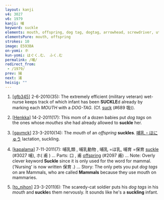 ```yaml
---
layout: kanji
v4: 3027
v6: 1979
kanji: 哺
keyword: suckle
elements: mouth, offspring, dog tag, dogtag, arrowhead, screwdriver, utilize, utilise
elementsPure: mouth, offspring
strokes: 10
image: E593BA
on-yomi: ホ
kun-yomi: はぐく.む、 ふく.む
permalink: /哺/
redirect_from:
 - /1979/
prev: 捕
next: 浦
heisig: ""
---
```


1) [<a href="http://kanji.koohii.com/profile/gfb345">gfb345</a>] 2-6-2010(35): The extremely efficient (military veteran) wet-nurse keeps track of which infant has been <strong>SUCKLE</strong>d already by marking each <em>MOUTH</em> with a <em>DOG-TAG</em>. (Cf. <a href="../v4/689.html">suck</a> (#689 吸)).

2) [<a href="http://kanji.koohii.com/profile/Henkka">Henkka</a>] 14-2-2011(17): This mom of a dozen babies put <em>dog tags</em> on the ones whose <em>mouthes</em> she had already allowed to <strong>suckle</strong> her.

3) [<a href="http://kanji.koohii.com/profile/gavmck">gavmck</a>] 23-3-2010(14): The <em>mouth</em> of an <em>offspring</em> <strong>suckles</strong>. <a href="midori://search?text=哺乳・ほにゅう">哺乳・ほにゅう</a> lactation, suckling.

4) [<a href="http://kanji.koohii.com/profile/kapalama">kapalama</a>] 7-11-2011(7): 哺乳類 , 哺乳動物 , 哺乳 =ほ乳, 哺育 =保育 <a href="../v4/3027.html">suckle</a> (#3027 哺), ホ( 甫 ) ... Parts: 口 , 甫 <a href="../v4/2097.html">offspring</a> (#2097 甫) ... Note: Overly clever keyword<strong> Suckle</strong> since it is only used for the word for mammal. (&#039;Nursing&#039; is now written 保育 .) ... Story: The only pets you put <em>dog tags</em> on are Mammals, who are called <strong>Mammals</strong> because they use mouth on mammaries.

5) [<a href="http://kanji.koohii.com/profile/to_nihon">to_nihon</a>] 23-3-2011(6): The scaredy-cat soldier puts his <em>dog tags</em> in his <em>mouth</em> and<strong> suckle</strong>s them nervously. It sounds like he&#039;s a <strong>suckling</strong> infant.

